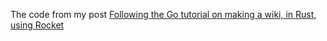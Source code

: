 The code from my post [Following the Go tutorial on making a wiki, in Rust, using Rocket](https://fediverse.blog/~/3542/following-the-go-tutorial-on-making-a-wiki-in-rust-using-rocket)
